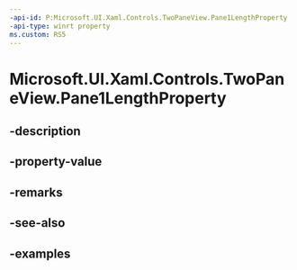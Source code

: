 ```yaml
---
-api-id: P:Microsoft.UI.Xaml.Controls.TwoPaneView.Pane1LengthProperty
-api-type: winrt property
ms.custom: RS5
---
```


<!-- Property syntax.
public DependencyProperty Pane1LengthProperty { get; }
-->

# Microsoft.UI.Xaml.Controls.TwoPaneView.Pane1LengthProperty

## -description

## -property-value

## -remarks

## -see-also

## -examples

